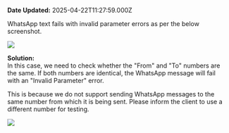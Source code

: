 **Date Updated:** 2025-04-22T11:27:59.000Z

WhatsApp text fails with invalid parameter errors as per the below screenshot.  
  
![](https://s3.amazonaws.com/cdn.freshdesk.com/data/helpdesk/attachments/production/155045416532/original/qfxzFl3vBfbvog8o6oToLFny6oH_7nHzAA.png?1745301423)  
  
  
**Solution:**  
In this case, we need to check whether the "From" and "To" numbers are the same. If both numbers are identical, the WhatsApp message will fail with an "Invalid Parameter" error.

This is because we do not support sending WhatsApp messages to the same number from which it is being sent. Please inform the client to use a different number for testing.  
  
![](https://s3.amazonaws.com/cdn.freshdesk.com/data/helpdesk/attachments/production/155045416555/original/oEzUfUBFQ574x6OY4yrCRPoIR2NvLVbDsg.png?1745301475)